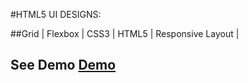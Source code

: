 #HTML5 UI DESIGNS: 

##Grid | Flexbox | CSS3 | HTML5 | Responsive Layout | 

## See Demo [Demo](https://a-kiwams.github.io/responsive-ecommerce-template-html-css/)
